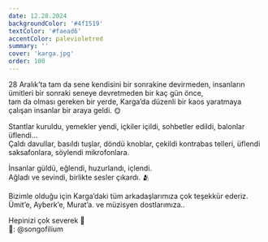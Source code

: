 ```yaml
---
date: 12.28.2024
backgroundColor: '#4f1519'
textColor: '#faead6'
accentColor: palevioletred
summary: ''
cover: 'karga.jpg'
order: 100
---
```

28 Aralık’ta tam da sene kendisini bir sonrakine devirmeden, insanların ümitleri bir sonraki seneye devretmeden bir kaç gün önce,  
tam da olması gereken bir yerde, Karga’da düzenli bir kaos yaratmaya çalışan insanlar bir araya geldi. 🌞

Stantlar kuruldu, yemekler yendi, içkiler içildi, sohbetler edildi, balonlar üflendi...  
Çaldı davullar, basıldı tuşlar, döndü knoblar, çekildi kontrabas telleri, üflendi saksafonlara, söylendi mikrofonlara.

İnsanlar güldü, eğlendi, huzurlandı, içlendi.  
Ağladı ve sevindi, birlikte sesler çıkardı. 🫂

Bizimle olduğu için Karga’daki tüm arkadaşlarımıza çok teşekkür ederiz. Ümit’e, Ayberk’e, Murat’a. ve müzisyen dostlarımıza..

Hepinizi çok severek 🧡  
📸: @songofilium

<script async src="https://www.instagram.com/embed.js"></script>
<blockquote class="instagram-media" data-instgrm-permalink="https://www.instagram.com/p/DFOBtCxOGkA" data-instgrm-version="14" style="background:#000; border:0; border-radius:3px; box-shadow:0 0 1px 0 rgba(0,0,0,0.5),0 1px 10px 0 rgba(0,0,0,0.15); margin: 1px; max-width:658px; min-width:326px; padding:0; width:99.375%;width:-webkit-calc(100% - 2px); width:calc(100% - 2px);"></blockquote>